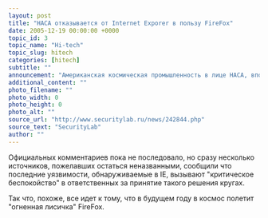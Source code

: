 ```yaml
---
layout: post
title: "НАСА отказывается от Internet Exporer в пользу FireFox"
date: 2005-12-19 00:00:00 +0000
topic_id: 3
topic_name: "Hi-tech"
topic_slug: hitech
categories: [hitech]
subtitle: ""
announcement: "Американская космическая промышленность в лице НАСА, вполне вероятно, в ближайшее время окончательно откажется от использования Internet Explorer в пользу разработки от сторонников Open Source - браузера FireFox."
additional_content: ""
photo_filename: ""
photo_width: 0
photo_height: 0
photo_alt: ""
source_url: "http://www.securitylab.ru/news/242844.php"
source_text: "SecurityLab"
author: ""
---
```

Официальных комментариев пока не последовало, но сразу несколько источников, пожелавших остаться неназванными, сообщили что последние уязвимости, обнаруживаемые в IE, вызывают "критическое беспокойство" в ответственных за принятие такого решения кругах.

Так что, похоже, все идет к тому, что в будущем году в космос полетит "огненная лисичка" FireFox.
